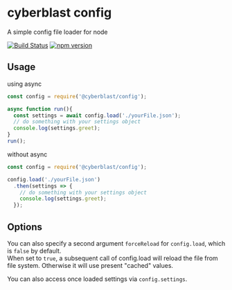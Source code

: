 # cyberblast config

A simple config file loader for node

[![Build Status](https://travis-ci.org/cyberblast/config.svg?branch=dev)](https://travis-ci.org/cyberblast/config)
[![npm version](https://badge.fury.io/js/%40cyberblast%2Fconfig.svg)](https://badge.fury.io/js/%40cyberblast%2Fconfig)

## Usage

using async
```js
const config = require('@cyberblast/config');

async function run(){
  const settings = await config.load('./yourFile.json');
  // do something with your settings object
  console.log(settings.greet);
}
run();
```

without async
```js
const config = require('@cyberblast/config');

config.load('./yourFile.json')
  .then(settings => {
    // do something with your settings object
    console.log(settings.greet);
  });
```
## Options

You can also specify a second argument `forceReload` for `config.load`, which is `false` by default.  
When set to `true`, a subsequent call of config.load will reload the file from file system. Otherwise it will use present "cached" values.

You can also access once loaded settings via `config.settings`.
